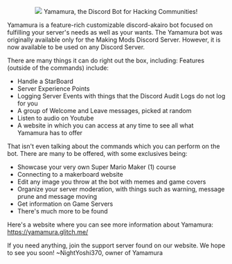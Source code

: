 <p align="center">
    <a href="https://yamamura-bot.tk"><img src="https://yamamura-bot.tk/Yamamura.png"></a>
    Yamamura, the Discord Bot for Hacking Communities!
</p>

Yamamura is a feature-rich customizable discord-akairo bot focused on fulfilling your server's needs as well as your wants.
The Yamamura bot was originally available only for the Making Mods Discord Server. However, it is now available to be used on any Discord Server.

There are many things it can do right out the box, including: Features (outside of the commands) include:

- Handle a StarBoard
- Server Experience Points
- Logging Server Events with things that the Discord Audit Logs do not log for you
- A group of Welcome and Leave messages, picked at random
- Listen to audio on Youtube
- A website in which you can access at any time to see all what Yamamura has to offer

That isn't even talking about the commands which you can perform on the bot. There are many to be offered, with some exclusives being:

- Showcase your very own Super Mario Maker (1) course
- Connecting to a makerboard website
- Edit any image you throw at the bot with memes and game covers
- Organize your server moderation, with things such as warning, message prune and message moving
- Get information on Game Servers
- There's much more to be found

Here's a website where you can see more information about Yamamura: https://yamamura.glitch.me/

If you need anything, join the support server found on our website. We hope to see you soon!
~NightYoshi370, owner of Yamamura